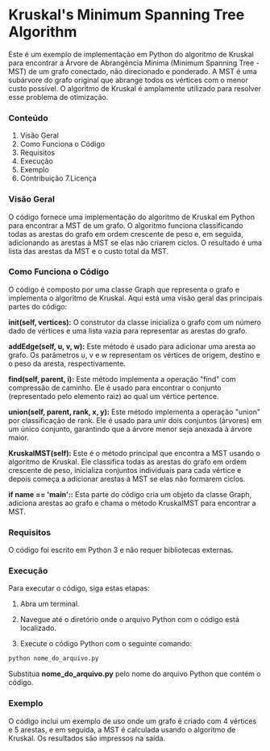 # Kruskal's Minimum Spanning Tree Algorithm

Este é um exemplo de implementação em Python do algoritmo de Kruskal para encontrar a Árvore de Abrangência Mínima (Minimum Spanning Tree - MST) de um grafo conectado, não direcionado e ponderado. A MST é uma subárvore do grafo original que abrange todos os vértices com o menor custo possível. O algoritmo de Kruskal é amplamente utilizado para resolver esse problema de otimização.

### Conteúdo
1. Visão Geral
2. Como Funciona o Código
3. Requisitos
4. Execução
5. Exemplo
6. Contribuição
7.Licença

### Visão Geral

O código fornece uma implementação do algoritmo de Kruskal em Python para encontrar a MST de um grafo. O algoritmo funciona classificando todas as arestas do grafo em ordem crescente de peso e, em seguida, adicionando as arestas à MST se elas não criarem ciclos. O resultado é uma lista das arestas da MST e o custo total da MST.

### Como Funciona o Código

O código é composto por uma classe Graph que representa o grafo e implementa o algoritmo de Kruskal. Aqui está uma visão geral das principais partes do código:

**__init__(self, vertices):** O construtor da classe inicializa o grafo com um número dado de vértices e uma lista vazia para representar as arestas do grafo.

**addEdge(self, u, v, w):** Este método é usado para adicionar uma aresta ao grafo. Os parâmetros u, v e w representam os vértices de origem, destino e o peso da aresta, respectivamente.

**find(self, parent, i):** Este método implementa a operação "find" com compressão de caminho. Ele é usado para encontrar o conjunto (representado pelo elemento raiz) ao qual um vértice pertence.

**union(self, parent, rank, x, y):** Este método implementa a operação "union" por classificação de rank. Ele é usado para unir dois conjuntos (árvores) em um único conjunto, garantindo que a árvore menor seja anexada à árvore maior.

**KruskalMST(self):** Este é o método principal que encontra a MST usando o algoritmo de Kruskal. Ele classifica todas as arestas do grafo em ordem crescente de peso, inicializa conjuntos individuais para cada vértice e depois começa a adicionar arestas à MST se elas não formarem ciclos.

**if __name__ == '__main__'::** Esta parte do código cria um objeto da classe Graph, adiciona arestas ao grafo e chama o método KruskalMST para encontrar a MST.

### Requisitos
O código foi escrito em Python 3 e não requer bibliotecas externas.

### Execução
Para executar o código, siga estas etapas:

1. Abra um terminal.

2. Navegue até o diretório onde o arquivo Python com o código está localizado.

3. Execute o código Python com o seguinte comando:

```bash
python nome_do_arquivo.py
```
Substitua **nome_do_arquivo.py** pelo nome do arquivo Python que contém o código.

### Exemplo
O código inclui um exemplo de uso onde um grafo é criado com 4 vértices e 5 arestas, e em seguida, a MST é calculada usando o algoritmo de Kruskal. Os resultados são impressos na saída.




